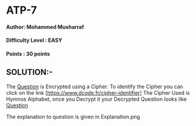 # ATP-7
#### Author: Mohammed Musharraf 
#### Difficulty Level : EASY
#### Points : 30 points

## SOLUTION:-

The [Question](Encrypted-Question.png) is Encrypted using a Cipher. To identify the Cipher you can click on the link [https://www.dcode.fr/cipher-identifier]
The Cipher Used is Hymnos Alphabet, once you Decrypt it your Decrypted Question looks like [Question](Decrypted-Question.png) 

The explanation to question is given in Explanation.png 
